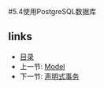 #5.4使用PostgreSQL数据库

## links
   * [目录](<preface.md>)
   * 上一节: [Model](<5.3.md>)
   * 下一节: [声明式事务](<5.5.md>)

